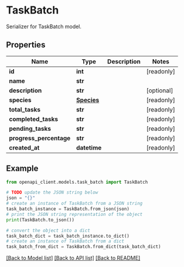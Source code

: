 # TaskBatch

Serializer for TaskBatch model.

## Properties

Name | Type | Description | Notes
------------ | ------------- | ------------- | -------------
**id** | **int** |  | [readonly] 
**name** | **str** |  | 
**description** | **str** |  | [optional] 
**species** | [**Species**](Species.md) |  | [readonly] 
**total_tasks** | **str** |  | [readonly] 
**completed_tasks** | **str** |  | [readonly] 
**pending_tasks** | **str** |  | [readonly] 
**progress_percentage** | **str** |  | [readonly] 
**created_at** | **datetime** |  | [readonly] 

## Example

```python
from openapi_client.models.task_batch import TaskBatch

# TODO update the JSON string below
json = "{}"
# create an instance of TaskBatch from a JSON string
task_batch_instance = TaskBatch.from_json(json)
# print the JSON string representation of the object
print(TaskBatch.to_json())

# convert the object into a dict
task_batch_dict = task_batch_instance.to_dict()
# create an instance of TaskBatch from a dict
task_batch_from_dict = TaskBatch.from_dict(task_batch_dict)
```
[[Back to Model list]](../README.md#documentation-for-models) [[Back to API list]](../README.md#documentation-for-api-endpoints) [[Back to README]](../README.md)


